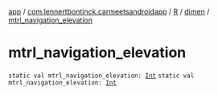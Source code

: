 [app](../../../index.md) / [com.lennertbontinck.carmeetsandroidapp](../../index.md) / [R](../index.md) / [dimen](index.md) / [mtrl_navigation_elevation](./mtrl_navigation_elevation.md)

# mtrl_navigation_elevation

`static val mtrl_navigation_elevation: `[`Int`](https://kotlinlang.org/api/latest/jvm/stdlib/kotlin/-int/index.html)
`static val mtrl_navigation_elevation: `[`Int`](https://kotlinlang.org/api/latest/jvm/stdlib/kotlin/-int/index.html)